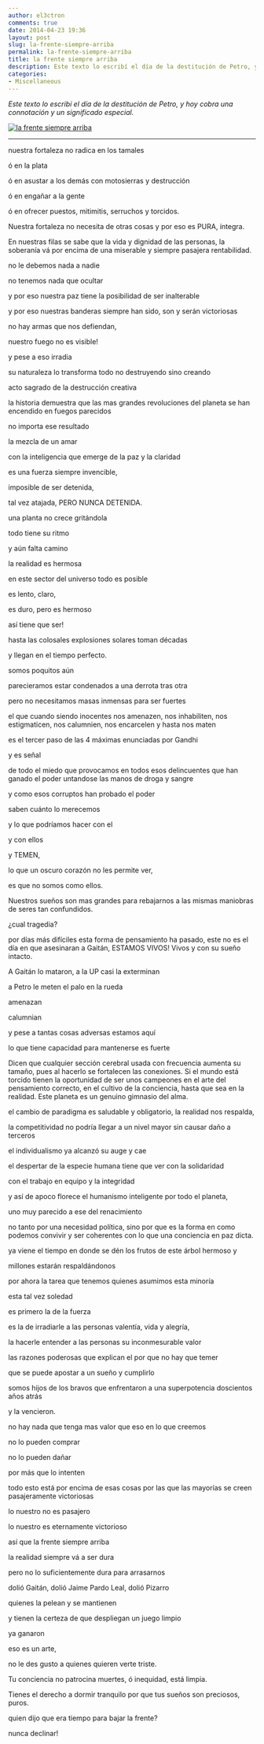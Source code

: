 ```yaml
---
author: el3ctron
comments: true
date: 2014-04-23 19:36
layout: post
slug: la-frente-siempre-arriba
permalink: la-frente-siempre-arriba
title: la frente siempre arriba
description: Este texto lo escribí el día de la destitución de Petro, y hoy cobra una connotación y un significado especial.
categories:
- Miscellaneous
---
```


*Este texto lo escribí el día de la destitución de Petro, y hoy cobra una connotación y un significado especial.*

[![la frente siempre arriba](/wp-content/uploads/por_tema/politica/11189_10151477842546535_1917920896_n.jpg)](//el3ctron.github.io/la-frente-siempre-arriba/index.html)

<!-- more -->
---
nuestra fortaleza no radica en los tamales

ó en la plata

ó en asustar a los demás con motosierras y destrucción

ó en engañar a la gente

ó en ofrecer puestos, mitimitis, serruchos y torcidos.

Nuestra fortaleza no necesita de otras cosas y por eso es PURA, íntegra.

En nuestras filas se sabe que la vida y dignidad de las personas, la soberanía vá por encima de una miserable y siempre pasajera rentabilidad.

no le debemos nada a nadie

no tenemos nada que ocultar

y por eso nuestra paz tiene la posibilidad de ser inalterable

y por eso nuestras banderas siempre han sido, son y serán victoriosas


no hay armas que nos defiendan,

nuestro fuego no es visible!

y pese a eso irradia

su naturaleza lo transforma todo no destruyendo sino creando

acto sagrado de la destrucción creativa

la historia demuestra que las mas grandes revoluciones del planeta se han encendido en fuegos parecidos


no importa ese resultado

la mezcla de un amar

con la inteligencia que emerge de la paz y la claridad

es una fuerza siempre invencible,

imposible de ser detenida,

tal vez atajada, PERO NUNCA DETENIDA.


una planta no crece gritándola

todo tiene su ritmo

y aún falta camino

la realidad es hermosa

en este sector del universo todo es posible

es lento, claro,

es duro, pero es hermoso

así tiene que ser!

hasta las colosales explosiones solares toman décadas

y llegan en el tiempo perfecto.


somos poquitos aún

parecieramos estar condenados a una derrota tras otra

pero no necesitamos masas inmensas para ser fuertes

el que cuando siendo inocentes nos amenazen, nos inhabiliten, nos estigmaticen, nos calumnien, nos encarcelen y hasta nos maten

es el tercer paso de las 4 máximas enunciadas por Gandhi

y es señal

de todo el miedo que provocamos en todos esos delincuentes que han ganado el poder untandose las manos de droga y sangre

y como esos corruptos han probado el poder

saben cuánto lo merecemos

y lo que podríamos hacer con el

y con ellos

y TEMEN,

lo que un oscuro corazón no les permite ver,

es que no somos como ellos.

Nuestros sueños son mas grandes para rebajarnos a las mismas maniobras de seres tan confundidos.


¿cual tragedia?

por días más difíciles esta forma de pensamiento ha pasado, este no es el día en que asesinaran a Gaitán, ESTAMOS VIVOS! Vivos y con su sueño intacto.

A Gaitán lo mataron, a la UP casi la exterminan

a Petro le meten el palo en la rueda

amenazan

calumnian

y pese a tantas cosas adversas estamos aquí

lo que tiene capacidad para mantenerse es fuerte


Dicen que cualquier sección cerebral usada con frecuencia aumenta su tamaño, pues al hacerlo se fortalecen las conexiones. Si el mundo está torcido tienen la oportunidad de ser unos campeones en el arte del pensamiento correcto, en el cultivo de la conciencia, hasta que sea en la realidad. Este planeta es un genuino gimnasio del alma.

el cambio de paradigma es saludable y obligatorio, la realidad nos respalda,

la competitividad no podría llegar a un nivel mayor sin causar daño a terceros

el individualismo ya alcanzó su auge y cae

el despertar de la especie humana tiene que ver con la solidaridad

con el trabajo en equipo y la integridad

y así de apoco florece el humanismo inteligente por todo el planeta,

uno muy parecido a ese del renacimiento

no tanto por una necesidad política, sino por que es la forma en como podemos convivir y ser coherentes con lo que una conciencia en paz dicta.


ya viene el tiempo en donde se dén los frutos de este árbol hermoso y

millones estarán respaldándonos

por ahora la tarea que tenemos quienes asumimos esta minoría

esta tal vez soledad

es primero la de la fuerza

es la de irradiarle a las personas valentía, vida y alegría,

la hacerle entender a las personas su inconmesurable valor

las razones poderosas que explican el por que no hay que temer

que se puede apostar a un sueño y cumplirlo

somos hijos de los bravos que enfrentaron a una superpotencia doscientos años atrás

y la vencieron.


no hay nada que tenga mas valor que eso en lo que creemos

no lo pueden comprar

no lo pueden dañar

por más que lo intenten

todo esto está por encima de esas cosas por las que las mayorías se creen pasajeramente victoriosas

lo nuestro no es pasajero

lo nuestro es eternamente victorioso

así que la frente siempre arriba

la realidad siempre vá a ser dura

pero no lo suficientemente dura para arrasarnos

dolió Gaitán, dolió Jaime Pardo Leal, dolió Pizarro

quienes la pelean y se mantienen

y tienen la certeza de que despliegan un juego limpio

ya ganaron

eso es un arte,

no le des gusto a quienes quieren verte triste.

Tu conciencia no patrocina muertes, ó inequidad, está limpia.

Tienes el derecho a dormir tranquilo por que tus sueños son preciosos, puros.

quien dijo que era tiempo para bajar la frente?

nunca declinar!

